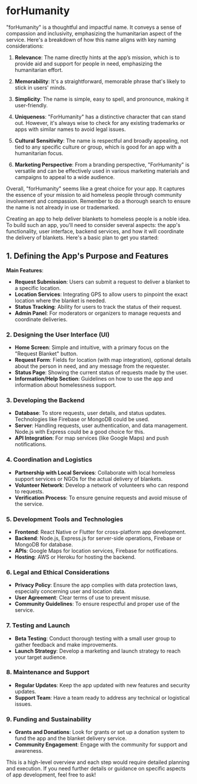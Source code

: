 # forHumanity

"forHumanity" is a thoughtful and impactful name. It conveys a sense of compassion and inclusivity, emphasizing the humanitarian aspect of the service. Here's a breakdown of how this name aligns with key naming considerations:

1. **Relevance**: The name directly hints at the app’s mission, which is to provide aid and support for people in need, emphasizing the humanitarian effort.

2. **Memorability**: It's a straightforward, memorable phrase that's likely to stick in users' minds.

3. **Simplicity**: The name is simple, easy to spell, and pronounce, making it user-friendly.

4. **Uniqueness**: "ForHumanity" has a distinctive character that can stand out. However, it's always wise to check for any existing trademarks or apps with similar names to avoid legal issues.

5. **Cultural Sensitivity**: The name is respectful and broadly appealing, not tied to any specific culture or group, which is good for an app with a humanitarian focus.

6. **Marketing Perspective**: From a branding perspective, "ForHumanity" is versatile and can be effectively used in various marketing materials and campaigns to appeal to a wide audience.

Overall, "forHumanity" seems like a great choice for your app. It captures the essence of your mission to aid homeless people through community involvement and compassion. Remember to do a thorough search to ensure the name is not already in use or trademarked.


Creating an app to help deliver blankets to homeless people is a noble idea. To build such an app, you'll need to consider several aspects: the app's functionality, user interface, backend services, and how it will coordinate the delivery of blankets. Here's a basic plan to get you started:

## 1. Defining the App's Purpose and Features

**Main Features**:
- **Request Submission**: Users can submit a request to deliver a blanket to a specific location.
- **Location Services**: Integrating GPS to allow users to pinpoint the exact location where the blanket is needed.
- **Status Tracking**: Ability for users to track the status of their request.
- **Admin Panel**: For moderators or organizers to manage requests and coordinate deliveries.

### 2. Designing the User Interface (UI)

- **Home Screen**: Simple and intuitive, with a primary focus on the "Request Blanket" button.
- **Request Form**: Fields for location (with map integration), optional details about the person in need, and any message from the requester.
- **Status Page**: Showing the current status of requests made by the user.
- **Information/Help Section**: Guidelines on how to use the app and information about homelessness support.

### 3. Developing the Backend

- **Database**: To store requests, user details, and status updates. Technologies like Firebase or MongoDB could be used.
- **Server**: Handling requests, user authentication, and data management. Node.js with Express could be a good choice for this.
- **API Integration**: For map services (like Google Maps) and push notifications.

### 4. Coordination and Logistics

- **Partnership with Local Services**: Collaborate with local homeless support services or NGOs for the actual delivery of blankets.
- **Volunteer Network**: Develop a network of volunteers who can respond to requests.
- **Verification Process**: To ensure genuine requests and avoid misuse of the service.

### 5. Development Tools and Technologies

- **Frontend**: React Native or Flutter for cross-platform app development.
- **Backend**: Node.js, Express.js for server-side operations, Firebase or MongoDB for database.
- **APIs**: Google Maps for location services, Firebase for notifications.
- **Hosting**: AWS or Heroku for hosting the backend.

### 6. Legal and Ethical Considerations

- **Privacy Policy**: Ensure the app complies with data protection laws, especially concerning user and location data.
- **User Agreement**: Clear terms of use to prevent misuse.
- **Community Guidelines**: To ensure respectful and proper use of the service.

### 7. Testing and Launch

- **Beta Testing**: Conduct thorough testing with a small user group to gather feedback and make improvements.
- **Launch Strategy**: Develop a marketing and launch strategy to reach your target audience.

### 8. Maintenance and Support

- **Regular Updates**: Keep the app updated with new features and security updates.
- **Support Team**: Have a team ready to address any technical or logistical issues.

### 9. Funding and Sustainability

- **Grants and Donations**: Look for grants or set up a donation system to fund the app and the blanket delivery service.
- **Community Engagement**: Engage with the community for support and awareness.

This is a high-level overview and each step would require detailed planning and execution. If you need further details or guidance on specific aspects of app development, feel free to ask!